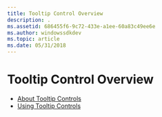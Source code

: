 ```yaml
---
title: Tooltip Control Overview
description: .
ms.assetid: 686455f6-9c72-433e-a1ee-60a83c49ee6e
ms.author: windowssdkdev
ms.topic: article
ms.date: 05/31/2018
---
```


# Tooltip Control Overview

-   [About Tooltip Controls](tooltip-controls.md)
-   [Using Tooltip Controls](using-tooltip-contro.md)

 

 





